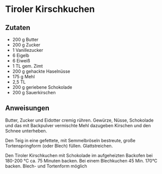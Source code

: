 # Tiroler Kirschkuchen

## Zutaten

- 200 g Butter
- 200 g Zucker
- 1 Vanillezucker
- 6 Eigelb
- 6 Eiweiß
- 1 TL gem. Zimt
- 200 g gehackte Haselnüsse
- 175 g Mehl
- 2,5 TL
- 200 g geriebene Schokolade
- 200 g Sauerkirschen

## Anweisungen

Butter, Zucker und Eidotter cremig rühren. Gewürze, Nüsse, Schokolade und das mit Backpulver vermischte Mehl dazugeben Kirschen und den Schnee unterheben.

Den Teig in eine gefettete, mit Semmelbröseln bestreute, große Tortenspringform (oder Blech) füllen. Glattstreichen.

Den Tiroler Kirschkuchen mit Schokolade im aufgeheizten Backofen bei 180-200 °C ca. 75 Minuten backen.
Bei einem Blechkuchen 45 Min. 170°C backen.  Blech- und Tortenform möglich
